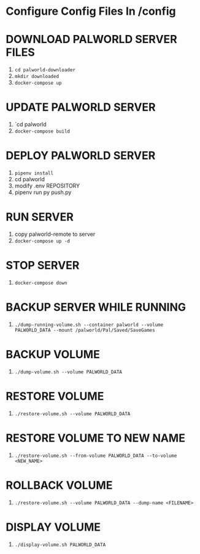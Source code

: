 # Configure Config Files In /config

# DOWNLOAD PALWORLD SERVER FILES
1. `cd palworld-downloader`
2. `mkdir downloaded`
3. `docker-compose up`

# UPDATE PALWORLD SERVER
1. `cd palworld
2. `docker-compose build`

# DEPLOY PALWORLD SERVER
1. `pipenv install`
2. cd palworld
3. modify .env REPOSITORY
4. pipenv run py push.py

# RUN SERVER
1. copy palworld-remote to server
2. `docker-compose up -d`

# STOP SERVER
1. `docker-compose down`

# BACKUP SERVER WHILE RUNNING
1. `./dump-running-volume.sh --container palworld --volume PALWORLD_DATA --mount /palworld/Pal/Saved/SaveGames`

# BACKUP VOLUME
1. `./dump-volume.sh --volume PALWORLD_DATA`

# RESTORE VOLUME
1. `./restore-volume.sh --volume PALWORLD_DATA`

# RESTORE VOLUME TO NEW NAME
1. `./restore-volume.sh --from-volume PALWORLD_DATA --to-volume <NEW_NAME>`

# ROLLBACK VOLUME
1. `./restore-volume.sh --volume PALWORLD_DATA --dump-name <FILENAME>`

# DISPLAY VOLUME
1. `./display-volume.sh PALWORLD_DATA`